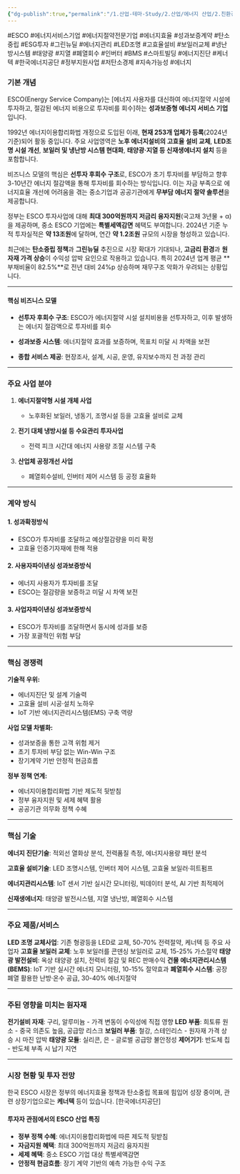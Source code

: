 ```yaml
---
{"dg-publish":true,"permalink":"/1.산업-테마-Study/2.산업/에너지 산업/2.친환경 에너지/INFO_친환경 에너지 관련/ESCO/","created":"2025-08-06T17:13:25.339+09:00","updated":"2025-08-06T17:40:20.990+09:00"}
---
```


#ESCO #에너지서비스기업 #에너지절약전문기업 #에너지효율 #성과보증계약 #탄소중립 #ESG투자 #그린뉴딜 #에너지관리 #LED조명 #고효율설비 #보일러교체 #냉난방시스템 #태양광 #지열 #폐열회수 #인버터 #BMS #스마트빌딩 #에너지진단 #케너텍 #한국에너지공단 #정부지원사업 #저탄소경제 #지속가능성 #에너지 

### 기본 개념

ESCO(Energy Service Company)는 [에너지 사용자를 대신하여 에너지절약 시설에 투자하고, 절감된 에너지 비용으로 투자비를 회수]하는 **성과보증형 에너지 서비스 기업**입니다.

1992년 에너지이용합리화법 개정으로 도입된 이래, **현재 253개 업체가 등록**(2024년 기준)되어 활동 중입니다. 주요 사업영역은 **노후 에너지설비의 고효율 설비 교체**, **LED조명 시설 개선**, **보일러 및 냉난방 시스템 현대화**, **태양광·지열 등 신재생에너지 설치** 등을 포함합니다.

비즈니스 모델의 핵심은 **선투자 후회수 구조**로, ESCO가 초기 투자비를 부담하고 향후 3-10년간 에너지 절감액을 통해 투자비를 회수하는 방식입니다. 이는 자금 부족으로 에너지효율 개선에 어려움을 겪는 중소기업과 공공기관에게 **무부담 에너지 절약 솔루션**을 제공합니다.

정부는 ESCO 투자사업에 대해 **최대 300억원까지 저금리 융자지원**(국고채 3년물 + α)을 제공하며, 중소 ESCO 기업에는 **특별세액감면** 혜택도 부여합니다. 2024년 기준 누적 투자실적은 **약 13조원**에 달하며, 연간 **약 1.2조원** 규모의 시장을 형성하고 있습니다.

최근에는 **탄소중립 정책**과 **그린뉴딜** 추진으로 시장 확대가 기대되나, **고금리 환경**과 **원자재 가격 상승**이 수익성 압박 요인으로 작용하고 있습니다. 특히 2024년 업계 평균 **부채비율이 82.5%**로 전년 대비 24%p 상승하며 재무구조 악화가 우려되는 상황입니다.

---

#### 핵심 비즈니스 모델

- **선투자 후회수 구조**: ESCO가 에너지절약 시설 설치비용을 선투자하고, 이후 발생하는 에너지 절감액으로 투자비를 회수

- **성과보증 시스템**: 에너지절약 효과를 보증하며, 목표치 미달 시 차액을 보전

- **종합 서비스 제공**: 현장조사, 설계, 시공, 운영, 유지보수까지 전 과정 관리

---

### 주요 사업 분야

1. **에너지절약형 시설 개체 사업**
    
    - 노후화된 보일러, 냉동기, 조명시설 등을 고효율 설비로 교체

2. **전기 대체 냉방시설 등 수요관리 투자사업**
    
    - 전력 피크 시간대 에너지 사용량 조절 시스템 구축

3. **산업체 공정개선 사업**
    
    - 폐열회수설비, 인버터 제어 시스템 등 공정 효율화

---
### 계약 방식

#### 1. 성과확정방식

- ESCO가 투자비를 조달하고 예상절감량을 미리 확정
- 고효율 인증기자재에 한해 적용

#### 2. 사용자파이낸싱 성과보증방식

- 에너지 사용자가 투자비를 조달
- ESCO는 절감량을 보증하고 미달 시 차액 보전

#### 3. 사업자파이낸싱 성과보증방식

- ESCO가 투자비를 조달하면서 동시에 성과를 보증
- 가장 포괄적인 위험 부담

---

### 핵심 경쟁력

**기술적 우위:**

- 에너지진단 및 설계 기술력
- 고효율 설비 시공·설치 노하우
- IoT 기반 에너지관리시스템(EMS) 구축 역량

**사업 모델 차별화:**

- 성과보증을 통한 고객 위험 제거
- 초기 투자비 부담 없는 Win-Win 구조
- 장기계약 기반 안정적 현금흐름

**정부 정책 연계:**

- 에너지이용합리화법 기반 제도적 뒷받침
- 정부 융자지원 및 세제 혜택 활용
- 공공기관 의무화 정책 수혜

---

### 핵심 기술

**에너지 진단기술**: 적외선 열화상 분석, 전력품질 측정, 에너지사용량 패턴 분석 

**고효율 설비기술**: LED 조명시스템, 인버터 제어 시스템, 고효율 보일러·히트펌프 

**에너지관리시스템**: IoT 센서 기반 실시간 모니터링, 빅데이터 분석, AI 기반 최적제어 

**신재생에너지**: 태양광 발전시스템, 지열 냉난방, 폐열회수 시스템

---

### 주요 제품/서비스

**LED 조명 교체사업**: 기존 형광등을 LED로 교체, 50-70% 전력절약, 케너텍 등 주요 사업자 **고효율 보일러 교체**: 노후 보일러를 콘덴싱 보일러로 교체, 15-25% 가스절약 **태양광 발전설비**: 옥상 태양광 설치, 전력비 절감 및 REC 판매수익 **건물 에너지관리시스템(BEMS)**: IoT 기반 실시간 에너지 모니터링, 10-15% 절약효과 **폐열회수 시스템**: 공장 폐열 활용한 난방·온수 공급, 30-40% 에너지절약

---

### 주된 영향을 미치는 원자재

**전기설비 자재**: 구리, 알루미늄 - 가격 변동이 수익성에 직접 영향 **LED 부품**: 희토류 원소 - 중국 의존도 높음, 공급망 리스크 **보일러 부품**: 철강, 스테인리스 - 원자재 가격 상승 시 마진 압박 **태양광 모듈**: 실리콘, 은 - 글로벌 공급망 불안정성 **제어기기**: 반도체 칩 - 반도체 부족 시 납기 지연

---

### 시장 현황 및 투자 전망

한국 ESCO 시장은 정부의 에너지효율 정책과 탄소중립 목표에 힘입어 성장 중이며, 관련 상장기업으로는 **케너텍** 등이 있습니다. [한국에너지공단]

#### 투자자 관점에서의 ESCO 산업 특징

- **정부 정책 수혜**: 에너지이용합리화법에 따른 제도적 뒷받침
- **자금지원 혜택**: 최대 300억원까지 저금리 융자지원
- **세제 혜택**: 중소 ESCO 기업 대상 특별세액감면
- **안정적 현금흐름**: 장기 계약 기반의 예측 가능한 수익 구조